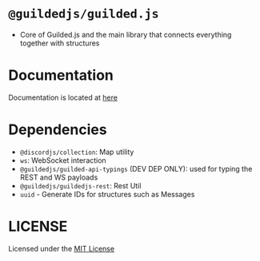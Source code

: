 # `@guildedjs/guilded.js`
- Core of Guilded.js and the main library that connects everything together with structures

# Documentation
Documentation is located at [here]()

# Dependencies
- `@discordjs/collection`: Map utility
- `ws`: WebSocket interaction
- `@guildedjs/guilded-api-typings` (DEV DEP ONLY): used for typing the REST and WS payloads
- `@guildedjs/guildedjs-rest`: Rest Util
- `uuid` - Generate IDs for structures such as Messages

# LICENSE
Licensed under the [MIT License](https://github.com/guildedjs/guildedjs/blob/master/LICENSE)